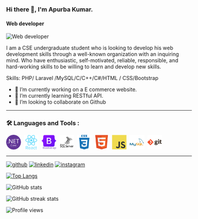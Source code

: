 ### Hi there 👋, I'm Apurba Kumar.
#### Web developer
![Web developer](https://scontent.fdac2-1.fna.fbcdn.net/v/t39.30808-6/300169872_3291373854471236_4378834416442513552_n.jpg?stp=cp6_dst-jpg&_nc_cat=104&ccb=1-7&_nc_sid=e3f864&_nc_eui2=AeGcib-WcjS1M0z5Q2ktnWMlQQuJg_6dpZtBC4mD_p2lm6o5Nl_Mcb_XLA9n0WGooaMNaqTGY1YRDnoy6Gi6tW0s&_nc_ohc=wnzkKt9S77QAX83CTsW&_nc_zt=23&_nc_ht=scontent.fdac2-1.fna&oh=00_AT9Fg5tWKOvwq059Ku5hAW588NfffZcXtrft9bGPfTfFvQ&oe=633D8405)

 I am a CSE undergraduate student who is looking to develop his web development skills through a well-known organization with an inquiring mind.  Who have enthusiastic, self-motivated, reliable, responsible, and hard-working skills to be willing to learn and develop new skills.

Skills: PHP/ Laravel /MySQL/C/C++/C#/HTML / CSS/Bootstrap

- 🔭 I’m currently working on a E commerce website. 
- 🌱 I’m currently learning RESTful API. 
- 👯 I’m looking to collaborate on Github 

---

### :hammer_and_wrench: Languages and Tools :
<div>
  <img src="https://github.com/devicons/devicon/blob/master/icons/dotnetcore/dotnetcore-original.svg" title="DotNetCore" alt="DotNetCore" width="40" height="40"/>&nbsp;
  <img src="https://github.com/devicons/devicon/blob/master/icons/react/react-original-wordmark.svg" title="React" alt="React" width="40" height="40"/>&nbsp;
  <img src="https://github.com/devicons/devicon/blob/master/icons/bootstrap/bootstrap-original-wordmark.svg" title="Bootstrap" alt="Bootstrap" width="40" height="40"/>&nbsp;
<img src="https://github.com/devicons/devicon/blob/master/icons/microsoftsqlserver/microsoftsqlserver-plain-wordmark.svg" title="MSSQL" alt="MSSQL" width="40" height="40"/>&nbsp;
  <img src="https://github.com/devicons/devicon/blob/master/icons/css3/css3-plain-wordmark.svg"  title="CSS3" alt="CSS" width="40" height="40"/>&nbsp;
  <img src="https://github.com/devicons/devicon/blob/master/icons/html5/html5-original.svg" title="HTML5" alt="HTML" width="40" height="40"/>&nbsp;
  <img src="https://github.com/devicons/devicon/blob/master/icons/javascript/javascript-original.svg" title="JavaScript" alt="JavaScript" width="40" height="40"/>&nbsp;
  <img src="https://github.com/devicons/devicon/blob/master/icons/mysql/mysql-original-wordmark.svg" title="MySQL"  alt="MySQL" width="40" height="40"/>&nbsp;
  <img src="https://github.com/devicons/devicon/blob/master/icons/git/git-original-wordmark.svg" title="Git" **alt="Git" width="40" height="40"/>
</div>

---



[<img src='https://cdn.jsdelivr.net/npm/simple-icons@3.0.1/icons/github.svg' alt='github' height='40'>](https://github.com/Apurba-kumar)  [<img src='https://cdn.jsdelivr.net/npm/simple-icons@3.0.1/icons/linkedin.svg' alt='linkedin' height='40'>](https://www.linkedin.com/in/apurbakumar/)  [<img src='https://cdn.jsdelivr.net/npm/simple-icons@3.0.1/icons/instagram.svg' alt='instagram' height='40'>](https://www.instagram.com/apurba_kumar_surjo/)  

[![Top Langs](https://github-readme-stats.vercel.app/api/top-langs/?username=Apurba-kumar)](https://github.com/anuraghazra/github-readme-stats)

![GitHub stats](https://github-readme-stats.vercel.app/api?username=Apurba-kumar&show_icons=true&count_private=true)  

![GitHub streak stats](https://github-readme-streak-stats.herokuapp.com/?user=Apurba-kumar)  

![Profile views](https://gpvc.arturio.dev/Apurba-kumar)  


